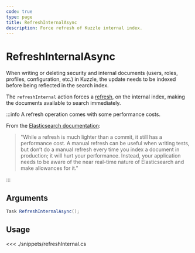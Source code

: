 ```yaml
---
code: true
type: page
title: RefreshInternalAsync
description: Force refresh of Kuzzle internal index.
---
```


# RefreshInternalAsync

When writing or deleting security and internal documents (users, roles, profiles, configuration, etc.) in Kuzzle, the update needs to be indexed before being reflected in the search index.

The `refreshInternal` action forces a [refresh](/sdk/csharp/1/controllers/index/refresh), on the internal index, making the documents available to search immediately.

:::info
A refresh operation comes with some performance costs.

From the [Elasticsearch documentation](https://www.elastic.co/guide/en/elasticsearch/reference/5.6/docs-refresh.html):
> "While a refresh is much lighter than a commit, it still has a performance cost. A manual refresh can be useful when writing tests, but don’t do a manual refresh every time you index a document in production; it will hurt your performance. Instead, your application needs to be aware of the near real-time nature of Elasticsearch and make allowances for it."

:::

## Arguments

```csharp
Task RefreshInternalAsync();
```

## Usage

<<< ./snippets/refreshInternal.cs
